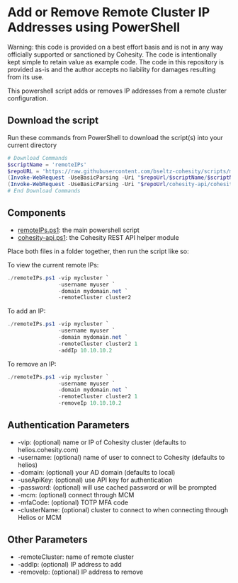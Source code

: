 # Add or Remove Remote Cluster IP Addresses using PowerShell

Warning: this code is provided on a best effort basis and is not in any way officially supported or sanctioned by Cohesity. The code is intentionally kept simple to retain value as example code. The code in this repository is provided as-is and the author accepts no liability for damages resulting from its use.

This powershell script adds or removes IP addresses from a remote cluster configuration.

## Download the script

Run these commands from PowerShell to download the script(s) into your current directory

```powershell
# Download Commands
$scriptName = 'remoteIPs'
$repoURL = 'https://raw.githubusercontent.com/bseltz-cohesity/scripts/master/powershell'
(Invoke-WebRequest -UseBasicParsing -Uri "$repoUrl/$scriptName/$scriptName.ps1").content | Out-File "$scriptName.ps1"; (Get-Content "$scriptName.ps1") | Set-Content "$scriptName.ps1"
(Invoke-WebRequest -UseBasicParsing -Uri "$repoUrl/cohesity-api/cohesity-api.ps1").content | Out-File cohesity-api.ps1; (Get-Content cohesity-api.ps1) | Set-Content cohesity-api.ps1
# End Download Commands
```

## Components

* [remoteIPs.ps1](https://raw.githubusercontent.com/bseltz-cohesity/scripts/master/powershell/remoteIPs/remoteIPs.ps1): the main powershell script
* [cohesity-api.ps1](https://raw.githubusercontent.com/bseltz-cohesity/scripts/master/powershell/cohesity-api/cohesity-api.ps1): the Cohesity REST API helper module

Place both files in a folder together, then run the script like so:

To view the current remote IPs:

```powershell
./remoteIPs.ps1 -vip mycluster `
                -username myuser `
                -domain mydomain.net `
                -remoteCluster cluster2
```

To add an IP:

```powershell
./remoteIPs.ps1 -vip mycluster `
                -username myuser `
                -domain mydomain.net `
                -remoteCluster cluster2 1
                -addIp 10.10.10.2
```

To remove an IP:

```powershell
./remoteIPs.ps1 -vip mycluster `
                -username myuser `
                -domain mydomain.net `
                -remoteCluster cluster2 1
                -removeIp 10.10.10.2
```

## Authentication Parameters

* -vip: (optional) name or IP of Cohesity cluster (defaults to helios.cohesity.com)
* -username: (optional) name of user to connect to Cohesity (defaults to helios)
* -domain: (optional) your AD domain (defaults to local)
* -useApiKey: (optional) use API key for authentication
* -password: (optional) will use cached password or will be prompted
* -mcm: (optional) connect through MCM
* -mfaCode: (optional) TOTP MFA code
* -clusterName: (optional) cluster to connect to when connecting through Helios or MCM

## Other Parameters

* -remoteCluster: name of remote cluster
* -addIp: (optional) IP address to add
* -removeIp: (optional) IP address to remove
